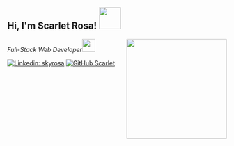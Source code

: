 <h2> Hi, I'm Scarlet Rosa! <img src="https://media.giphy.com/media/mGcNjsfWAjY5AEZNw6/giphy.gif" width="50"></h2>
<img align='right' src="https://media.giphy.com/media/ieyl9zmCjO4b4t6qoY/giphy.gif" width="230">
<p><em>Full-Stack Web Developer<img src="https://media.giphy.com/media/fYSnHlufseco8Fh93Z/giphy.gif" width="30">
</br></em></p>

[![Linkedin: skyrosa](https://img.shields.io/badge/-skyrosa-blue?style=flat-square&logo=Linkedin&logoColor=white&link=https://www.linkedin.com/in/skyrosa/)](https://www.linkedin.com/in/thaianebraga/)
[![GitHub Scarlet](https://img.shields.io/github/followers/skyrosa?label=follow&style=social)](https://github.com/skyrosa)
